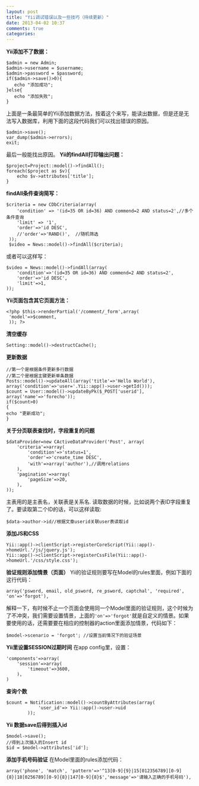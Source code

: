 ```yaml
---
layout: post
title: "Yii调试错误以及一些技巧（持续更新）"
date: 2013-04-02 10:37
comments: true
categories: 
---
```


**Yii添加不了数据：**
    
    
    $admin = new Admin;        
    $admin->username = $username; 
    $admin->password = $password; 
    if($admin->save()>0){ 
       echo "添加成功";  
    }else{  
       echo "添加失败";  
    }

上面是一条最简单的Yii添加数据方法，按着这个来写，能读出数据，但是还是无法写入数据库，利用下面的这段代码我们可以找出错误的原因。 
    
    
    $admin->save();
    var_dump($admin->errors);
    exit;

最后一般能找出原因。 **Yii的findAll打印输出问题：**
    
    
    $project=Project::model()->findAll();
    foreach($project as $v){
        echo $v->attributes['title'];
    }

**findAll条件查询简写：**
    
    
    $criteria = new CDbCriteria(array(
        'condition' => '(id=35 OR id=36) AND commend=2 AND status=2',//多个条件查询
        'limit' => '1',
        'order'=>'id DESC',
        //'order'=>'RAND()',  //随机筛选
     ));
     $video = News::model()->findAll($criteria);

或者可以这样写： 
    
    
    $video = News::model()->findAll(array(
        'condition'=>'(id=35 OR id=36) AND commend=2 AND status=2', 
        'order'=>'id DESC', 
        'limit'=>1,
    ));

**Yii页面包含其它页面方法：**
    
    
    <?php $this->renderPartial('/comment/_form',array(
     'model'=>$comment,
     )); ?>

**清空缓存**
    
    
    Setting::model()->destructCache();

**更新数据**
    
    
    //第一个是根据条件更新多行数据
    //第二个是根据主键更新单条数据
    Posts::model()->updateAll(array('title'=>'Hello World'), array('condition'=>'user='.Yii::app()->user->getId()));
    $count = User::model()->updateByPk($_POST['userid'], array('name'=>'forecho'));
    if($count>0)
    {
    echo "更新成功";
    }

**关于分页联表查找时，字段重复的问题**
    
    
    $dataProvider=new CActiveDataProvider('Post', array(
        'criteria'=>array(
            'condition'=>'status=1',
            'order'=>'create_time DESC',
            'with'=>array('author'),//调用relations
        ),
        'pagination'=>array(
            'pageSize'=>20,
        ),
    ));

主表用的是主表名，关联表是关系名. 读取数据的时候，比如说两个表ID字段重复了。要读取第二个ID的话，可以这样读取: 
    
    
    $data->author->id//根据文章userid关联user表读取id

**添加JS和CSS**
    
    
    Yii::app()->clientScript->registerCoreScript(Yii::app()->homeUrl.'/js/jquery.js');
    Yii::app()->clientScript->registerCssFile(Yii::app()->homeUrl.'/css/style.css');

**验证规则添加情景（页面）** Yii的验证规则要写在Model的rules里面，例如下面的这行代码： 
    
    
    array('psword, email, old_psword, re_psword, captchal', 'required', 'on'=>'forgot'),

解释一下，有时候不止一个页面会使用同一个Model里面的验证规则，这个时候为了不冲突，我们需要设置情景，上面的`'on'=>'forgot'`就是自定义的情景。如果要使用的话，还需要要在相应的控制器的action里面添加情景，代码如下： 
    
    
    $model->scenario = 'forgot'; //设置当前情况下的验证场景

**Yii里设置SESSION过期时间** 在app config里，设置： 
    
    
    'components'=>array(
        'session'=>array(
            'timeout'=>3600,
        ),
    )

**查询个数**
    
    
    $count = Notification::model()->countByAttributes(array(
                'user_id'=> Yii::app()->user->uid
            ));

**Yii 数据save后得到插入id**
    
    
    $model->save();
    //得到上次插入的Insert id
    $id = $model->attributes['id'];

**添加手机号码验证** 在Model里面的rules添加代码： 
    
    
    array('phone', 'match', 'pattern'=>'^13[0-9]{9}|15[012356789][0-9]{8}|18[0256789][0-9]{8}|147[0-9]{8}$','message'=>'请输入正确的手机号码'),